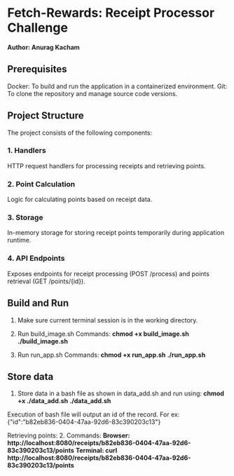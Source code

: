 # **Fetch-Rewards: Receipt Processor Challenge**

**Author: Anurag Kacham**

## **Prerequisites**
Docker: To build and run the application in a containerized environment.
Git: To clone the repository and manage source code versions.

## **Project Structure**
The project consists of the following components:

### 1. Handlers
HTTP request handlers for processing receipts and retrieving points.

### 2. Point Calculation
Logic for calculating points based on receipt data.

### 3. Storage
In-memory storage for storing receipt points temporarily during application runtime.

### 4. API Endpoints
Exposes endpoints for receipt processing (POST /process) and points retrieval (GET /points/{id}).

## **Build and Run**
1. Make sure current terminal session is in the working directory.

2. Run build_image.sh
Commands:
**chmod +x build_image.sh**
**./build_image.sh**

3. Run run_app.sh
Commands:
**chmod +x run_app.sh**
**./run_app.sh**

## **Store data**
1. Store data in a bash file as shown in data_add.sh and run using:
**chmod +x ./data_add.sh**
**./data_add.sh**

Execution of bash file will output an id of the record. For ex: {"id":"b82eb836-0404-47aa-92d6-83c390203c13"}

Retrieving points:
2. Commands:
**Browser: http://localhost:8080/receipts/b82eb836-0404-47aa-92d6-83c390203c13/points**
**Terminal: curl http://localhost:8080/receipts/b82eb836-0404-47aa-92d6-83c390203c13/points**
